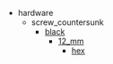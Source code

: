 * hardware
  * screw_countersunk
    * [black](hardware/screw_countersunk/black)
      * [12_mm](hardware/screw_countersunk/black/12_mm)
        * [hex](hex)

